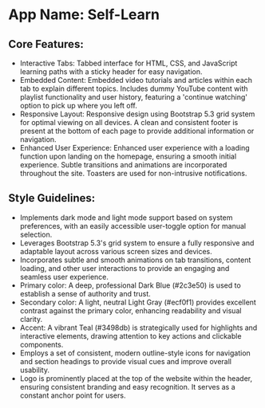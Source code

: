 # **App Name**: Self-Learn

## Core Features:

- Interactive Tabs: Tabbed interface for HTML, CSS, and JavaScript learning paths with a sticky header for easy navigation.
- Embedded Content: Embedded video tutorials and articles within each tab to explain different topics. Includes dummy YouTube content with playlist functionality and user history, featuring a 'continue watching' option to pick up where you left off.
- Responsive Layout: Responsive design using Bootstrap 5.3 grid system for optimal viewing on all devices. A clean and consistent footer is present at the bottom of each page to provide additional information or navigation.
- Enhanced User Experience: Enhanced user experience with a loading function upon landing on the homepage, ensuring a smooth initial experience. Subtle transitions and animations are incorporated throughout the site. Toasters are used for non-intrusive notifications.

## Style Guidelines:

- Implements dark mode and light mode support based on system preferences, with an easily accessible user-toggle option for manual selection.
- Leverages Bootstrap 5.3's grid system to ensure a fully responsive and adaptable layout across various screen sizes and devices.
- Incorporates subtle and smooth animations on tab transitions, content loading, and other user interactions to provide an engaging and seamless user experience.
- Primary color: A deep, professional Dark Blue (#2c3e50) is used to establish a sense of authority and trust.
- Secondary color: A light, neutral Light Gray (#ecf0f1) provides excellent contrast against the primary color, enhancing readability and visual clarity.
- Accent: A vibrant Teal (#3498db) is strategically used for highlights and interactive elements, drawing attention to key actions and clickable components.
- Employs a set of consistent, modern outline-style icons for navigation and section headings to provide visual cues and improve overall usability.
- Logo is prominently placed at the top of the website within the header, ensuring consistent branding and easy recognition. It serves as a constant anchor point for users.
